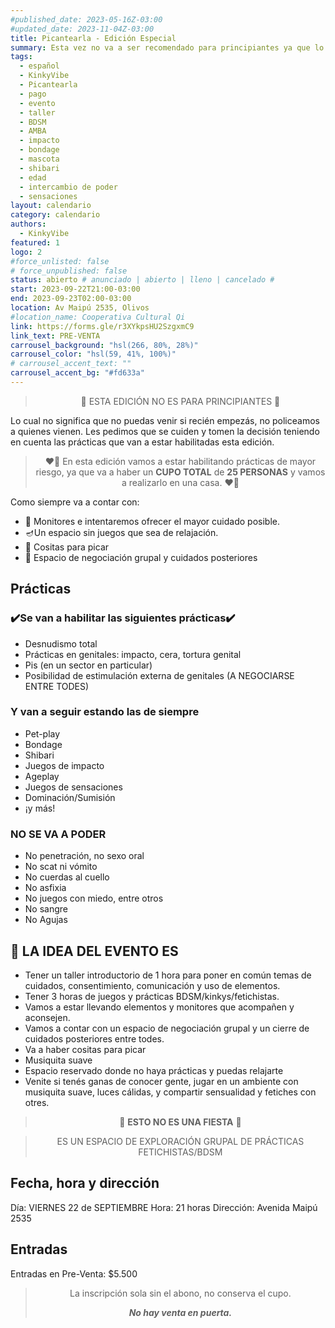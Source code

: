 ```yaml
---
#published_date: 2023-05-16Z-03:00
#updated_date: 2023-11-04Z-03:00
title: Picantearla - Edición Especial
summary: Esta vez no va a ser recomendado para principiantes ya que lo haremos en un espacio privado y con la intención de habilitar más prácticas.
tags:
  - español
  - KinkyVibe
  - Picantearla
  - pago
  - evento
  - taller
  - BDSM
  - AMBA
  - impacto
  - bondage
  - mascota
  - shibari
  - edad
  - intercambio de poder
  - sensaciones
layout: calendario
category: calendario
authors:
  - KinkyVibe
featured: 1
logo: 2
#force_unlisted: false
# force_unpublished: false
status: abierto # anunciado | abierto | lleno | cancelado #
start: 2023-09-22T21:00-03:00
end: 2023-09-23T02:00-03:00
location: Av Maipú 2535, Olivos
#location_name: Cooperativa Cultural Qi
link: https://forms.gle/r3XYkpsHU2SzgxmC9
link_text: PRE-VENTA
carrousel_background: "hsl(266, 80%, 28%)"
carrousel_color: "hsl(59, 41%, 100%)"
# carrousel_accent_text: ""
carrousel_accent_bg: "#fd633a"
---
```


> 📛 ESTA EDICIÓN NO ES PARA PRINCIPIANTES 📛

Lo cual no significa que no puedas venir si recién empezás, no policeamos a quienes vienen. Les pedimos que se cuiden y tomen la decisión teniendo en cuenta las prácticas que van a estar habilitadas esta edición.

> ❤️‍🔥 En esta edición vamos a estar habilitando prácticas de mayor riesgo, ya que va a haber un **CUPO TOTAL** de **25 PERSONAS** y vamos a realizarlo en una casa. ❤️‍🔥

Como siempre va a contar con:

- 🧸 Monitores e intentaremos ofrecer el mayor cuidado posible.
- 🪔Un espacio sin juegos que sea de relajación.
- 🍿 Cositas para picar
- 🥰 Espacio de negociación grupal y cuidados posteriores

## Prácticas

### ✔️Se van a habilitar las siguientes prácticas✔️

- Desnudismo total
- Prácticas en genitales: impacto, cera, tortura genital
- Pis (en un sector en particular)
- Posibilidad de estimulación externa de genitales (A NEGOCIARSE ENTRE TODES)

### Y van a seguir estando las de siempre

- Pet-play
- Bondage
- Shibari
- Juegos de impacto
- Ageplay
- Juegos de sensaciones
- Dominación/Sumisión
- ¡y más!

### NO SE VA A PODER

- No penetración, no sexo oral
- No scat ni vómito
- No cuerdas al cuello
- No asfixia
- No juegos con miedo, entre otros
- No sangre
- No Agujas

## 🤩 LA IDEA DEL EVENTO ES

- Tener un taller introductorio de 1 hora para poner en común temas de cuidados, consentimiento, comunicación y uso de elementos.
- Tener 3 horas de juegos y prácticas BDSM/kinkys/fetichistas.
- Vamos a estar llevando elementos y monitores que acompañen y aconsejen.
- Vamos a contar con un espacio de negociación grupal y un cierre de cuidados posteriores entre todes.
- Va a haber cositas para picar
- Musiquita suave
- Espacio reservado donde no haya prácticas y puedas relajarte
- Venite si tenés ganas de conocer gente, jugar en un ambiente con musiquita suave, luces cálidas, y compartir sensualidad y fetiches con otres.

> 🍭 **ESTO NO ES UNA FIESTA** 🍭

> ES UN ESPACIO DE EXPLORACIÓN GRUPAL DE PRÁCTICAS FETICHISTAS/BDSM

## Fecha, hora y dirección

Día: VIERNES 22 de SEPTIEMBRE
Hora: 21 horas
Dirección: Avenida Maipú 2535

## Entradas

Entradas en Pre-Venta: $5.500

> La inscripción sola sin el abono, no conserva el cupo.
>
> **_No hay venta en puerta._**


<style>
  blockquote {
    font-size: var(--step-1);
    text-align: center;
  }
</style>

